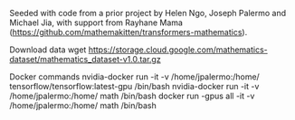 Seeded with code from a prior project by Helen Ngo, Joseph Palermo and Michael Jia, with support from Rayhane Mama (https://github.com/mathemakitten/transformers-mathematics).

Download data
wget https://storage.cloud.google.com/mathematics-dataset/mathematics_dataset-v1.0.tar.gz

Docker commands
nvidia-docker run -it -v /home/jpalermo:/home/ tensorflow/tensorflow:latest-gpu /bin/bash
nvidia-docker run -it -v /home/jpalermo:/home/ math /bin/bash
docker run -gpus all -it -v /home/jpalermo:/home/ math /bin/bash
